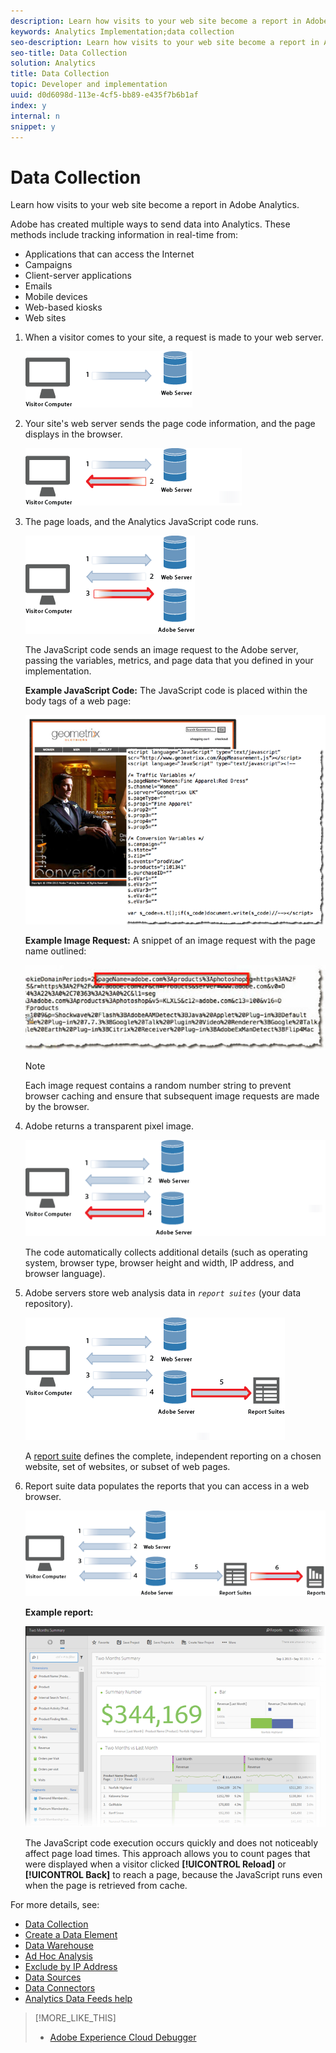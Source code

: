 ```yaml
---
description: Learn how visits to your web site become a report in Adobe Analytics.
keywords: Analytics Implementation;data collection
seo-description: Learn how visits to your web site become a report in Adobe Analytics.
seo-title: Data Collection
solution: Analytics
title: Data Collection
topic: Developer and implementation
uuid: d0d6098d-113e-4cf5-bb89-e435f7b6b1af
index: y
internal: n
snippet: y
---
```


# Data Collection

Learn how visits to your web site become a report in Adobe Analytics.

 Adobe has created multiple ways to send data into Analytics. These methods include tracking information in real-time from:

* Applications that can access the Internet 
* Campaigns 
* Client-server applications 
* Emails 
* Mobile devices 
* Web-based kiosks 
* Web sites

<!-- 

<p>Need to reconcile with Data Collection topics in the user guide, in this guide, and in reference. </p>

 -->

1. When a visitor comes to your site, a request is made to your web server.

   ![](assets/how-data-is-collected-1.png)

1. Your site's web server sends the page code information, and the page displays in the browser.

   ![](assets/how-data-is-collected-2.png)

1. The page loads, and the Analytics JavaScript code runs.

   ![](assets/how-data-is-collected-3.png)

   The JavaScript code sends an image request to the Adobe server, passing the variables, metrics, and page data that you defined in your implementation.

   **Example JavaScript Code:** The JavaScript code is placed within the body tags of a web page:

   ![](assets/code-example-geometrixx.png)

   **Example Image Request:** A snippet of an image request with the page name outlined:

   ![](assets/image-request-snippet.png)

   >[!NOTE]
   >
   >Each image request contains a random number string to prevent browser caching and ensure that subsequent image requests are made by the browser.

1. Adobe returns a transparent pixel image.

   ![](assets/how-data-is-collected-4.png)

   The code automatically collects additional details (such as operating system, browser type, browser height and width, IP address, and browser language). 

1. Adobe servers store web analysis data in *`report suites`* (your data repository).

   ![](assets/how-data-is-collected-5.png)

   A [report suite](https://marketing.adobe.com/resources/help/en_US/reference/?f=report_suites_admin) defines the complete, independent reporting on a chosen website, set of websites, or subset of web pages. 

1. Report suite data populates the reports that you can access in a web browser.

   ![](assets/how-data-is-collected-6.png)

   **Example report:**

   ![](assets/two-months-summary-project.png)

   The JavaScript code execution occurs quickly and does not noticeably affect page load times. This approach allows you to count pages that were displayed when a visitor clicked **[!UICONTROL Reload]** or **[!UICONTROL Back]** to reach a page, because the JavaScript runs even when the page is retrieved from cache. 

For more details, see:

* [Data Collection](../../implement/js-implementation/data-collection/data-collection/query-parameters.md)
* [Create a Data Element](../../implement/c-implement-with-dtm/t-data-element.md#task_962EF08CE2AE49B3B739295F6E4792C2)
* [Data Warehouse](https://marketing.adobe.com/resources/help/en_US/reference/data_warehouse.html)
* [Ad Hoc Analysis](https://marketing.adobe.com/resources/help/en_US/dsc/c_getting_started.html)
* [Exclude by IP Address](https://marketing.adobe.com/resources/help/en_US/reference/exclude_IP.html)
* [Data Sources](https://marketing.adobe.com/resources/help/en_US/whitepapers/ftp/ftp_datasources.html)
* [Data Connectors](https://marketing.adobe.com/resources/help/en_US/whitepapers/ftp/ftp_genesis.html)
* [Analytics Data Feeds help](https://marketing.adobe.com/resources/help/en_US/reference/analytics-data-feed.html)

>[!MORE_LIKE_THIS]
>
>* [Adobe Experience Cloud Debugger](/help/implement/impl-testing/debugger.md)
